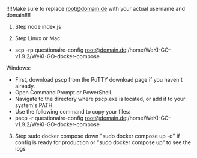 !!!!Make sure to replace root@domain.de with your actual username and domain!!!!
1. Step
node index.js

2. Step
Linux or Mac: 
- scp -rp questionaire-config root@domain.de:/home/WeKI-GO-v1.9.2/WeKI-GO-docker-compose

Windows: 
- First, download pscp from the PuTTY download page if you haven't already.
- Open Command Prompt or PowerShell.
- Navigate to the directory where pscp.exe is located, or add it to your system's PATH.
- Use the following command to copy your files:
- pscp -r questionaire-config root@domain.de:/home/WeKI-GO-v1.9.2/WeKI-GO-docker-compose

3. Step
sudo docker compose down
"sudo docker compose up -d" if config is ready for production or "sudo docker compose up" to see the logs